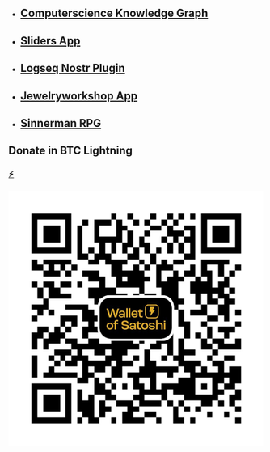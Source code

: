 

- ## [Computerscience Knowledge Graph](https://chuckis.github.io/csbaggage/)
- ## [Sliders App](https://chuckis.github.io/my-slider-app/)
- ## [Logseq Nostr Plugin](https://github.com/chuckis/screenplay)
- ## [Jewelryworkshop App](https://github.com/chuckis/jewelryworkshop)
- ## [Sinnerman RPG](https://github.com/chuckis/sinnermanionic)

## Donate in BTC Lightning
### [⚡](wordyplain88@walletofsatoshi.com)
![](img/wordyplain88@walletofsatoshi.jpg)

